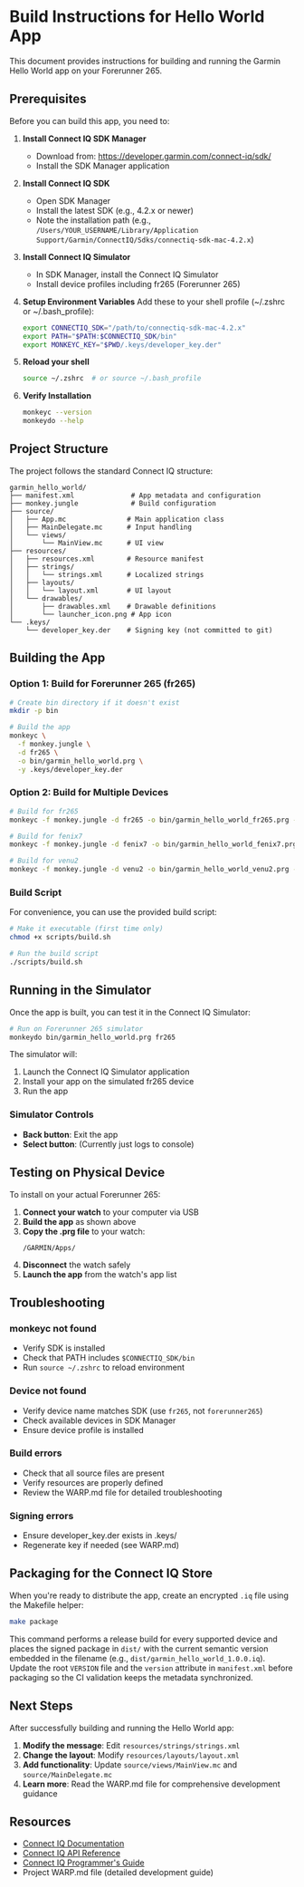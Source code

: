 # Build Instructions for Hello World App

This document provides instructions for building and running the Garmin Hello World app on your Forerunner 265.

## Prerequisites

Before you can build this app, you need to:

1. **Install Connect IQ SDK Manager**
   - Download from: https://developer.garmin.com/connect-iq/sdk/
   - Install the SDK Manager application

2. **Install Connect IQ SDK**
   - Open SDK Manager
   - Install the latest SDK (e.g., 4.2.x or newer)
   - Note the installation path (e.g., `/Users/YOUR_USERNAME/Library/Application Support/Garmin/ConnectIQ/Sdks/connectiq-sdk-mac-4.2.x`)

3. **Install Connect IQ Simulator**
   - In SDK Manager, install the Connect IQ Simulator
   - Install device profiles including fr265 (Forerunner 265)

4. **Setup Environment Variables**
   Add these to your shell profile (~/.zshrc or ~/.bash_profile):
   ```bash
   export CONNECTIQ_SDK="/path/to/connectiq-sdk-mac-4.2.x"
   export PATH="$PATH:$CONNECTIQ_SDK/bin"
   export MONKEYC_KEY="$PWD/.keys/developer_key.der"
   ```

5. **Reload your shell**
   ```bash
   source ~/.zshrc  # or source ~/.bash_profile
   ```

6. **Verify Installation**
   ```bash
   monkeyc --version
   monkeydo --help
   ```

## Project Structure

The project follows the standard Connect IQ structure:

```
garmin_hello_world/
├── manifest.xml              # App metadata and configuration
├── monkey.jungle             # Build configuration
├── source/
│   ├── App.mc               # Main application class
│   ├── MainDelegate.mc      # Input handling
│   └── views/
│       └── MainView.mc      # UI view
├── resources/
│   ├── resources.xml        # Resource manifest
│   ├── strings/
│   │   └── strings.xml      # Localized strings
│   ├── layouts/
│   │   └── layout.xml       # UI layout
│   └── drawables/
│       ├── drawables.xml    # Drawable definitions
│       └── launcher_icon.png # App icon
└── .keys/
    └── developer_key.der    # Signing key (not committed to git)
```

## Building the App

### Option 1: Build for Forerunner 265 (fr265)

```bash
# Create bin directory if it doesn't exist
mkdir -p bin

# Build the app
monkeyc \
  -f monkey.jungle \
  -d fr265 \
  -o bin/garmin_hello_world.prg \
  -y .keys/developer_key.der
```

### Option 2: Build for Multiple Devices

```bash
# Build for fr265
monkeyc -f monkey.jungle -d fr265 -o bin/garmin_hello_world_fr265.prg -y .keys/developer_key.der

# Build for fenix7
monkeyc -f monkey.jungle -d fenix7 -o bin/garmin_hello_world_fenix7.prg -y .keys/developer_key.der

# Build for venu2
monkeyc -f monkey.jungle -d venu2 -o bin/garmin_hello_world_venu2.prg -y .keys/developer_key.der
```

### Build Script

For convenience, you can use the provided build script:

```bash
# Make it executable (first time only)
chmod +x scripts/build.sh

# Run the build script
./scripts/build.sh
```

## Running in the Simulator

Once the app is built, you can test it in the Connect IQ Simulator:

```bash
# Run on Forerunner 265 simulator
monkeydo bin/garmin_hello_world.prg fr265
```

The simulator will:
1. Launch the Connect IQ Simulator application
2. Install your app on the simulated fr265 device
3. Run the app

### Simulator Controls

- **Back button**: Exit the app
- **Select button**: (Currently just logs to console)

## Testing on Physical Device

To install on your actual Forerunner 265:

1. **Connect your watch** to your computer via USB
2. **Build the app** as shown above
3. **Copy the .prg file** to your watch:
   ```
   /GARMIN/Apps/
   ```
4. **Disconnect** the watch safely
5. **Launch the app** from the watch's app list

## Troubleshooting

### monkeyc not found
- Verify SDK is installed
- Check that PATH includes `$CONNECTIQ_SDK/bin`
- Run `source ~/.zshrc` to reload environment

### Device not found
- Verify device name matches SDK (use `fr265`, not `forerunner265`)
- Check available devices in SDK Manager
- Ensure device profile is installed

### Build errors
- Check that all source files are present
- Verify resources are properly defined
- Review the WARP.md file for detailed troubleshooting

### Signing errors
- Ensure developer_key.der exists in .keys/
- Regenerate key if needed (see WARP.md)

## Packaging for the Connect IQ Store

When you're ready to distribute the app, create an encrypted `.iq` file using the Makefile helper:

```bash
make package
```

This command performs a release build for every supported device and places the signed package in `dist/` with the current semantic version embedded in the filename (e.g., `dist/garmin_hello_world_1.0.0.iq`). Update the root `VERSION` file and the `version` attribute in `manifest.xml` before packaging so the CI validation keeps the metadata synchronized.

## Next Steps

After successfully building and running the Hello World app:

1. **Modify the message**: Edit `resources/strings/strings.xml`
2. **Change the layout**: Modify `resources/layouts/layout.xml`
3. **Add functionality**: Update `source/views/MainView.mc` and `source/MainDelegate.mc`
4. **Learn more**: Read the WARP.md file for comprehensive development guidance

## Resources

- [Connect IQ Documentation](https://developer.garmin.com/connect-iq/overview/)
- [Connect IQ API Reference](https://developer.garmin.com/connect-iq/api-docs/)
- [Connect IQ Programmer's Guide](https://developer.garmin.com/connect-iq/programmers-guide/)
- Project WARP.md file (detailed development guide)
